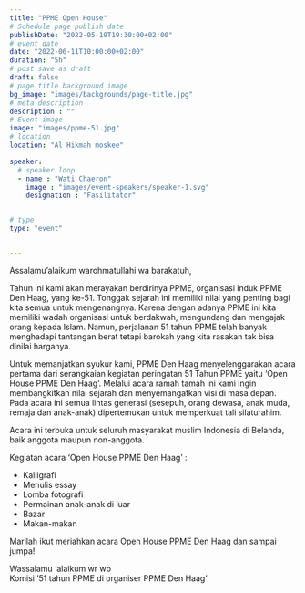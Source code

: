 ```yaml
---
title: "PPME Open House"
# Schedule page publish date
publishDate: "2022-05-19T19:30:00+02:00"
# event date
date: "2022-06-11T10:00:00+02:00"
duration: "5h"
# post save as draft
draft: false
# page title background image
bg_image: "images/backgrounds/page-title.jpg"
# meta description
description : ""
# Event image
image: "images/ppme-51.jpg"
# location
location: "Al Hikmah moskee"

speaker:
  # speaker loop
  - name : "Wati Chaeron"
    image : "images/event-speakers/speaker-1.svg"
    designation : "Fasilitator"


# type
type: "event"


---
```


Assalamu’alaikum warohmatullahi wa barakatuh,

Tahun ini kami akan merayakan berdirinya PPME, organisasi induk PPME Den Haag, yang ke-51. Tonggak sejarah ini memiliki nilai yang penting bagi kita semua untuk mengenangnya. Karena dengan adanya PPME ini kita memiliki wadah organisasi untuk berdakwah, mengundang dan mengajak orang kepada Islam. Namun, perjalanan 51 tahun PPME telah banyak menghadapi tantangan berat tetapi barokah yang kita rasakan tak bisa dinilai harganya.

Untuk memanjatkan syukur kami, PPME Den Haag menyelenggarakan acara pertama dari serangkaian kegiatan peringatan 51 Tahun PPME yaitu ‘Open House PPME Den Haag’. Melalui acara ramah tamah ini kami ingin membangkitkan nilai sejarah dan menyemangatkan visi di masa depan. Pada acara ini semua lintas generasi (sesepuh, orang dewasa, anak muda, remaja dan anak-anak) dipertemukan untuk memperkuat tali silaturahim.

Acara ini terbuka untuk seluruh masyarakat muslim Indonesia di Belanda, baik anggota maupun non-anggota.

Kegiatan acara ‘Open House PPME Den Haag’ :
* Kalligrafi
* Menulis essay
* Lomba fotografi
* Permainan anak-anak di luar
* Bazar
* Makan-makan

Marilah ikut meriahkan acara Open House PPME Den Haag dan sampai jumpa!

Wassalamu ‘alaikum wr wb<br/>
Komisi ’51 tahun PPME di organiser PPME Den Haag’
